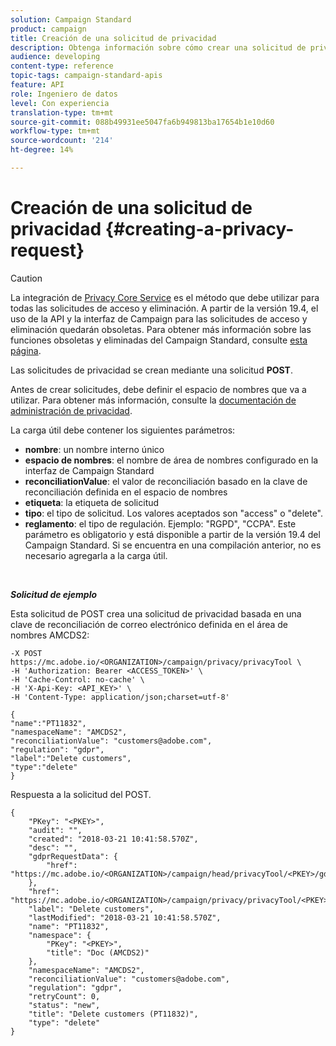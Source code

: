 ```yaml
---
solution: Campaign Standard
product: campaign
title: Creación de una solicitud de privacidad
description: Obtenga información sobre cómo crear una solicitud de privacidad con API
audience: developing
content-type: reference
topic-tags: campaign-standard-apis
feature: API
role: Ingeniero de datos
level: Con experiencia
translation-type: tm+mt
source-git-commit: 088b49931ee5047fa6b949813ba17654b1e10d60
workflow-type: tm+mt
source-wordcount: '214'
ht-degree: 14%

---
```



# Creación de una solicitud de privacidad {#creating-a-privacy-request}

>[!CAUTION]
>
>La integración de [Privacy Core Service](https://adobe.io/apis/cloudplatform/gdpr.html) es el método que debe utilizar para todas las solicitudes de acceso y eliminación. A partir de la versión 19.4, el uso de la API y la interfaz de Campaign para las solicitudes de acceso y eliminación quedarán obsoletas. Para obtener más información sobre las funciones obsoletas y eliminadas del Campaign Standard, consulte [esta página](../../rn/using/deprecated-features.md).

Las solicitudes de privacidad se crean mediante una solicitud **POST**.

Antes de crear solicitudes, debe definir el espacio de nombres que va a utilizar. Para obtener más información, consulte la [documentación de administración de privacidad](https://helpx.adobe.com/es/campaign/kb/acs-privacy.html#ManagingPrivacyRequests).

La carga útil debe contener los siguientes parámetros:

* **nombre**: un nombre interno único
* **espacio de nombres**: el nombre de área de nombres configurado en la interfaz de Campaign Standard
* **reconciliationValue**: el valor de reconciliación basado en la clave de reconciliación definida en el espacio de nombres
* **etiqueta**: la etiqueta de solicitud
* **tipo**: el tipo de solicitud. Los valores aceptados son &quot;access&quot; o &quot;delete&quot;.
* **reglamento**: el tipo de regulación. Ejemplo: &quot;RGPD&quot;, &quot;CCPA&quot;. Este parámetro es obligatorio y está disponible a partir de la versión 19.4 del Campaign Standard. Si se encuentra en una compilación anterior, no es necesario agregarla a la carga útil.

<br/>

***Solicitud de ejemplo***

Esta solicitud de POST crea una solicitud de privacidad basada en una clave de reconciliación de correo electrónico definida en el área de nombres AMCDS2:

```
-X POST https://mc.adobe.io/<ORGANIZATION>/campaign/privacy/privacyTool \
-H 'Authorization: Bearer <ACCESS_TOKEN>' \
-H 'Cache-Control: no-cache' \
-H 'X-Api-Key: <API_KEY>' \
-H 'Content-Type: application/json;charset=utf-8'

{
"name":"PT11832",
"namespaceName": "AMCDS2",
"reconciliationValue": "customers@adobe.com",
"regulation": "gdpr",
"label":"Delete customers",
"type":"delete"
}
```

Respuesta a la solicitud del POST.

```
{
    "PKey": "<PKEY>",
    "audit": "",
    "created": "2018-03-21 10:41:58.570Z",
    "desc": "",
    "gdprRequestData": {
        "href": "https://mc.adobe.io/<ORGANIZATION>/campaign/head/privacyTool/<PKEY>/gdprRequestData/"
    },
    "href": "https://mc.adobe.io/<ORGANIZATION>/campaign/privacy/privacyTool/<PKEY>",
    "label": "Delete customers",
    "lastModified": "2018-03-21 10:41:58.570Z",
    "name": "PT11832",
    "namespace": {
        "PKey": "<PKEY>",
        "title": "Doc (AMCDS2)"
    },
    "namespaceName": "AMCDS2",
    "reconciliationValue": "customers@adobe.com",
    "regulation": "gdpr",
    "retryCount": 0,
    "status": "new",
    "title": "Delete customers (PT11832)",
    "type": "delete"
}
```
